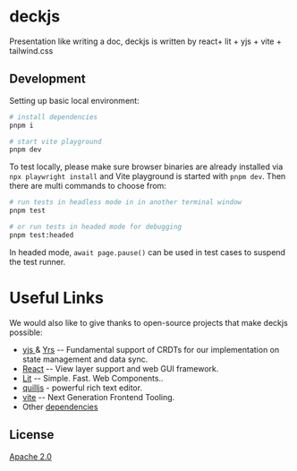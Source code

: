 # deckjs

Presentation like writing a doc, deckjs is written by react+ lit + yjs + vite + tailwind.css


## Development

Setting up basic local environment:

```bash
# install dependencies
pnpm i

# start vite playground
pnpm dev
```

To test locally, please make sure browser binaries are already installed via `npx playwright install` and Vite playground is started with `pnpm dev`. Then there are multi commands to choose from:

```bash
# run tests in headless mode in in another terminal window
pnpm test

# or run tests in headed mode for debugging
pnpm test:headed
```

In headed mode, `await page.pause()` can be used in test cases to suspend the test runner.

# Useful Links

We would also like to give thanks to open-source projects that make deckjs possible:

- [yjs
  ](https://github.com/yjs/yjs) & [Yrs](https://github.com/y-crdt/y-crdt) -- Fundamental support of CRDTs for our implementation on state management and data sync.
- [React](https://github.com/facebook/react) -- View layer support and web GUI framework.
- [Lit](https://lit.dev/) -- Simple. Fast. Web Components..
- [quilljs](https://quilljs.com/) - powerful rich text editor.
- [vite](https://vitejs.dev/) -- Next Generation Frontend Tooling.
- Other [dependencies](https://github.com/tzhangchi/deckjs/network/dependencies)

## License

[Apache 2.0](./LICENSE)
